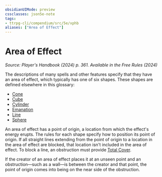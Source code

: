 ```yaml
---
obsidianUIMode: preview
cssclasses: json5e-note
tags:
- ttrpg-cli/compendium/src/5e/xphb
aliases: ["Area of Effect"]
---
```

# Area of Effect
*Source: Player's Handbook (2024) p. 361. Available in the Free Rules (2024)* 

The descriptions of many spells and other features specify that they have an area of effect, which typically has one of six shapes. These shapes are defined elsewhere in this glossary:

- [Cone](Misc%20Files/CLI/rules/variant-rules/cone-area-of-effect-xphb.md)  
- [Cube](Misc%20Files/CLI/rules/variant-rules/cube-area-of-effect-xphb.md)  
- [Cylinder](Misc%20Files/CLI/rules/variant-rules/cylinder-area-of-effect-xphb.md)  
- [Emanation](Misc%20Files/CLI/rules/variant-rules/emanation-area-of-effect-xphb.md)  
- [Line](Misc%20Files/CLI/rules/variant-rules/line-area-of-effect-xphb.md)  
- [Sphere](Misc%20Files/CLI/rules/variant-rules/sphere-area-of-effect-xphb.md)  

An area of effect has a point of origin, a location from which the effect's energy erupts. The rules for each shape specify how to position its point of origin. If all straight lines extending from the point of origin to a location in the area of effect are blocked, that location isn't included in the area of effect. To block a line, an obstruction must provide [Total Cover](Misc%20Files/CLI/rules/variant-rules/cover-xphb.md).

If the creator of an area of effect places it at an unseen point and an obstruction—such as a wall—is between the creator and that point, the point of origin comes into being on the near side of the obstruction.